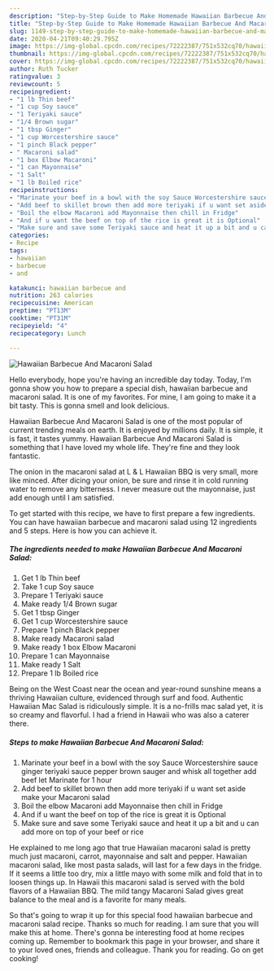 ```yaml
---
description: "Step-by-Step Guide to Make Homemade Hawaiian Barbecue And Macaroni Salad"
title: "Step-by-Step Guide to Make Homemade Hawaiian Barbecue And Macaroni Salad"
slug: 1149-step-by-step-guide-to-make-homemade-hawaiian-barbecue-and-macaroni-salad
date: 2020-04-21T09:40:29.795Z
image: https://img-global.cpcdn.com/recipes/72222387/751x532cq70/hawaiian-barbecue-and-macaroni-salad-recipe-main-photo.jpg
thumbnail: https://img-global.cpcdn.com/recipes/72222387/751x532cq70/hawaiian-barbecue-and-macaroni-salad-recipe-main-photo.jpg
cover: https://img-global.cpcdn.com/recipes/72222387/751x532cq70/hawaiian-barbecue-and-macaroni-salad-recipe-main-photo.jpg
author: Ruth Tucker
ratingvalue: 3
reviewcount: 5
recipeingredient:
- "1 lb Thin beef"
- "1 cup Soy sauce"
- "1 Teriyaki sauce"
- "1/4 Brown sugar"
- "1 tbsp Ginger"
- "1 cup Worcestershire sauce"
- "1 pinch Black pepper"
- " Macaroni salad"
- "1 box Elbow Macaroni"
- "1 can Mayonnaise"
- "1 Salt"
- "1 lb Boiled rice"
recipeinstructions:
- "Marinate your beef in a bowl with the soy Sauce Worcestershire sauce  ginger teriyaki sauce pepper brown sauger and whisk all together add beef let Marinate for 1 hour"
- "Add beef to skillet brown then add more teriyaki if u want set aside make your Macaroni salad"
- "Boil the elbow Macaroni add Mayonnaise then chill in Fridge"
- "And if u want the beef on top of the rice is great it is Optional"
- "Make sure and save some Teriyaki sauce and heat it up a bit and u can add more on top of your beef or rice"
categories:
- Recipe
tags:
- hawaiian
- barbecue
- and

katakunci: hawaiian barbecue and 
nutrition: 263 calories
recipecuisine: American
preptime: "PT13M"
cooktime: "PT31M"
recipeyield: "4"
recipecategory: Lunch

---
```



![Hawaiian Barbecue And Macaroni Salad](https://img-global.cpcdn.com/recipes/72222387/751x532cq70/hawaiian-barbecue-and-macaroni-salad-recipe-main-photo.jpg)

Hello everybody, hope you're having an incredible day today. Today, I'm gonna show you how to prepare a special dish, hawaiian barbecue and macaroni salad. It is one of my favorites. For mine, I am going to make it a bit tasty. This is gonna smell and look delicious.

Hawaiian Barbecue And Macaroni Salad is one of the most popular of current trending meals on earth. It is enjoyed by millions daily. It is simple, it is fast, it tastes yummy. Hawaiian Barbecue And Macaroni Salad is something that I have loved my whole life. They're fine and they look fantastic.

The onion in the macaroni salad at L &amp; L Hawaiian BBQ is very small, more like minced. After dicing your onion, be sure and rinse it in cold running water to remove any bitterness. I never measure out the mayonnaise, just add enough until I am satisfied.


To get started with this recipe, we have to first prepare a few ingredients. You can have hawaiian barbecue and macaroni salad using 12 ingredients and 5 steps. Here is how you can achieve it.

<!--inarticleads1-->

##### The ingredients needed to make Hawaiian Barbecue And Macaroni Salad:

1. Get 1 lb Thin beef
1. Take 1 cup Soy sauce
1. Prepare 1 Teriyaki sauce
1. Make ready 1/4 Brown sugar
1. Get 1 tbsp Ginger
1. Get 1 cup Worcestershire sauce
1. Prepare 1 pinch Black pepper
1. Make ready  Macaroni salad
1. Make ready 1 box Elbow Macaroni
1. Prepare 1 can Mayonnaise
1. Make ready 1 Salt
1. Prepare 1 lb Boiled rice


Being on the West Coast near the ocean and year-round sunshine means a thriving Hawaiian culture, evidenced through surf and food. Authentic Hawaiian Mac Salad is ridiculously simple. It is a no-frills mac salad yet, it is so creamy and flavorful. I had a friend in Hawaii who was also a caterer there. 

<!--inarticleads2-->

##### Steps to make Hawaiian Barbecue And Macaroni Salad:

1. Marinate your beef in a bowl with the soy Sauce Worcestershire sauce  ginger teriyaki sauce pepper brown sauger and whisk all together add beef let Marinate for 1 hour
1. Add beef to skillet brown then add more teriyaki if u want set aside make your Macaroni salad
1. Boil the elbow Macaroni add Mayonnaise then chill in Fridge
1. And if u want the beef on top of the rice is great it is Optional
1. Make sure and save some Teriyaki sauce and heat it up a bit and u can add more on top of your beef or rice


He explained to me long ago that true Hawaiian macaroni salad is pretty much just macaroni, carrot, mayonnaise and salt and pepper. Hawaiian macaroni salad, like most pasta salads, will last for a few days in the fridge. If it seems a little too dry, mix a little mayo with some milk and fold that in to loosen things up. In Hawaii this macaroni salad is served with the bold flavors of a Hawaiian BBQ. The mild tangy Macaroni Salad gives great balance to the meal and is a favorite for many meals. 

So that's going to wrap it up for this special food hawaiian barbecue and macaroni salad recipe. Thanks so much for reading. I am sure that you will make this at home. There's gonna be interesting food at home recipes coming up. Remember to bookmark this page in your browser, and share it to your loved ones, friends and colleague. Thank you for reading. Go on get cooking!

